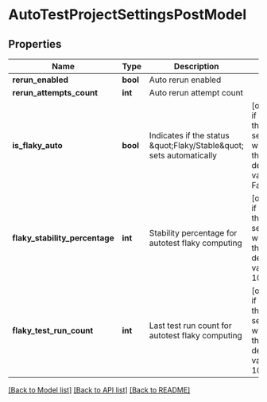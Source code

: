 # AutoTestProjectSettingsPostModel


## Properties
Name | Type | Description | Notes
------------ | ------------- | ------------- | -------------
**rerun_enabled** | **bool** | Auto rerun enabled | 
**rerun_attempts_count** | **int** | Auto rerun attempt count | 
**is_flaky_auto** | **bool** | Indicates if the status \&quot;Flaky/Stable\&quot; sets automatically | [optional]  if omitted the server will use the default value of False
**flaky_stability_percentage** | **int** | Stability percentage for autotest flaky computing | [optional]  if omitted the server will use the default value of 100
**flaky_test_run_count** | **int** | Last test run count for autotest flaky computing | [optional]  if omitted the server will use the default value of 100

[[Back to Model list]](../README.md#documentation-for-models) [[Back to API list]](../README.md#documentation-for-api-endpoints) [[Back to README]](../README.md)


